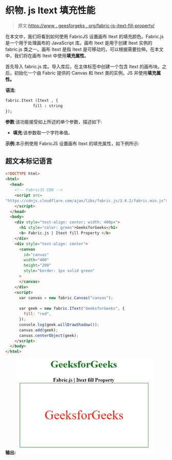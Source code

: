 # 织物. js Itext 填充性能

> 原文:[https://www . geesforgeks . org/fabric-js-itext-fill-property/](https://www.geeksforgeeks.org/fabric-js-itext-fill-property/)

在本文中，我们将看到如何使用 FabricJS 设置画布 Itext 的填充颜色。Fabric.js 是一个用于处理画布的 JavaScript 库。画布 Itext 是用于创建 Itext 实例的 fabric.js 类之一。画布 Itext 是指 Itext 是可移动的，可以根据需要拉伸。在本文中，我们将在画布 Itext 中使用**填充属性**。

首先导入 fabric.js 库。导入库后，在主体标签中创建一个包含 Itext 的画布块。之后，初始化一个由 Fabric 提供的 Canvas 和 Itext 类的实例。JS 并使用**填充属性。**

**语法**:

```html
fabric.Itext (Itext , {
            fill : string
});
```

**参数**:该功能接受如上所述的单个参数，描述如下:

*   **填充**:该参数取一个字符串值。

**示例**:本示例使用 FabricJS 设置画布 Itext 的填充属性，如下例所示:

## 超文本标记语言

```html
<!DOCTYPE html>
<html>
  <head>
    <!-- FabricJS CDN -->
    <script src=
"https://cdnjs.cloudflare.com/ajax/libs/fabric.js/3.6.2/fabric.min.js">
    </script>
  </head>
  <body>
    <div style="text-align: center; width: 400px">
      <h1 style="color: green">GeeksforGeeks</h1>
      <b> Fabric.js | Itext fill Property </b>
    </div>
    <div style="text-align: center">
      <canvas
        id="canvas"
        width="400"
        height="200"
        style="border: 1px solid green"
      >
      </canvas>
    </div>
    <script>
      var canvas = new fabric.Canvas("canvas");

      var geek = new fabric.IText("GeeksforGeeks", {
        fill: "red",
      });
      console.log(geek.willDrawShadow());
      canvas.add(geek);
      canvas.centerObject(geek);
    </script>
  </body>
</html>
```

**输出:**
![](img/37d57f090fe13bac34bef3e550bac600.png)